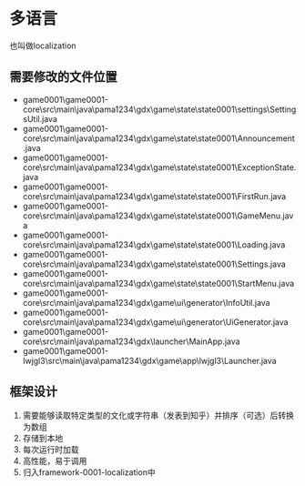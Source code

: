 # 多语言

也叫做localization

## 需要修改的文件位置

- game0001\game0001-core\src\main\java\pama1234\gdx\game\state\state0001\settings\SettingsUtil.java
- game0001\game0001-core\src\main\java\pama1234\gdx\game\state\state0001\Announcement.java
- game0001\game0001-core\src\main\java\pama1234\gdx\game\state\state0001\ExceptionState.java
- game0001\game0001-core\src\main\java\pama1234\gdx\game\state\state0001\FirstRun.java
- game0001\game0001-core\src\main\java\pama1234\gdx\game\state\state0001\GameMenu.java
- game0001\game0001-core\src\main\java\pama1234\gdx\game\state\state0001\Loading.java
- game0001\game0001-core\src\main\java\pama1234\gdx\game\state\state0001\Settings.java
- game0001\game0001-core\src\main\java\pama1234\gdx\game\state\state0001\StartMenu.java
- game0001\game0001-core\src\main\java\pama1234\gdx\game\ui\generator\InfoUtil.java
- game0001\game0001-core\src\main\java\pama1234\gdx\game\ui\generator\UiGenerator.java
- game0001\game0001-core\src\main\java\pama1234\gdx\launcher\MainApp.java
- game0001\game0001-lwjgl3\src\main\java\pama1234\gdx\game\app\lwjgl3\Launcher.java

## 框架设计

1. 需要能够读取特定类型的文化或字符串（发表到知乎）并排序（可选）后转换为数组
2. 存储到本地
3. 每次运行时加载
4. 高性能，易于调用
5. 归入framework-0001-localization中
